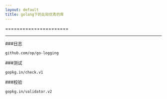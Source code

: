 ```yaml
---
layout: default
title: golang下的比较优秀的库
---
```

======================

---------------------------
###日志
```
github.com/op/go-logging
```
###测试
```
gopkg.in/check.v1
```
###校验
```
gopkg.in/validator.v2
```
